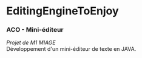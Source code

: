 # EditingEngineToEnjoy
### ACO - Mini-éditeur

_Projet de M1 MIAGE_  
Développement d'un mini-éditeur de texte en JAVA.
